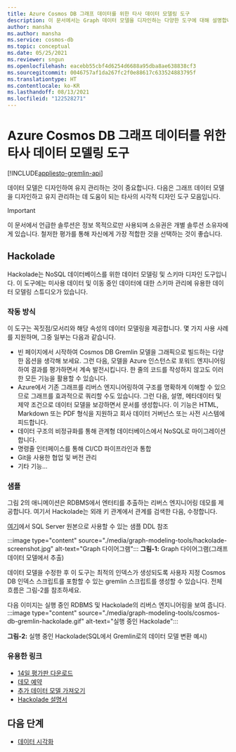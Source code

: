```yaml
---
title: Azure Cosmos DB 그래프 데이터를 위한 타사 데이터 모델링 도구
description: 이 문서에서는 Graph 데이터 모델을 디자인하는 다양한 도구에 대해 설명합니다.
author: mansha
ms.author: mansha
ms.service: cosmos-db
ms.topic: conceptual
ms.date: 05/25/2021
ms.reviewer: sngun
ms.openlocfilehash: eacebb55cbf4d6254d6688a95dba8ae638838cf3
ms.sourcegitcommit: 0046757af1da267fc2f0e88617c633524883795f
ms.translationtype: HT
ms.contentlocale: ko-KR
ms.lasthandoff: 08/13/2021
ms.locfileid: "122528271"
---
```

# <a name="third-party-data-modeling-tools-for-azure-cosmos-db-graph-data"></a>Azure Cosmos DB 그래프 데이터를 위한 타사 데이터 모델링 도구

[!INCLUDE[appliesto-gremlin-api](../includes/appliesto-gremlin-api.md)]

데이터 모델은 디자인하여 유지 관리하는 것이 중요합니다. 다음은 그래프 데이터 모델을 디자인하고 유지 관리하는 데 도움이 되는 타사의 시각적 디자인 도구 모음입니다.

> [!IMPORTANT] 
> 이 문서에서 언급한 솔루션은 정보 목적으로만 사용되며 소유권은 개별 솔루션 소유자에게 있습니다. 철저한 평가를 통해 자신에게 가장 적합한 것을 선택하는 것이 좋습니다.

## <a name="hackolade"></a>Hackolade

Hackolade는 NoSQL 데이터베이스를 위한 데이터 모델링 및 스키마 디자인 도구입니다. 이 도구에는 미사용 데이터 및 이동 중인 데이터에 대한 스키마 관리에 유용한 데이터 모델링 스튜디오가 있습니다.

### <a name="how-it-works"></a>작동 방식
이 도구는 꼭짓점/모서리와 해당 속성의 데이터 모델링을 제공합니다.  몇 가지 사용 사례를 지원하며, 그중 일부는 다음과 같습니다.
-   빈 페이지에서 시작하여 Cosmos DB Gremlin 모델을 그래픽으로 빌드하는 다양한 옵션을 생각해 보세요.  그런 다음, 모델을 Azure 인스턴스로 포워드 엔지니어링하여 결과를 평가하면서 계속 발전시킵니다.  한 줄의 코드를 작성하지 않고도 이러한 모든 기능을 활용할 수 있습니다.
-   Azure에서 기존 그래프를 리버스 엔지니어링하여 구조를 명확하게 이해할 수 있으므로 그래프를 효과적으로 쿼리할 수도 있습니다.  그런 다음, 설명, 메타데이터 및 제약 조건으로 데이터 모델을 보강하면서 문서를 생성합니다. 이 기능은 HTML, Markdown 또는 PDF 형식을 지원하고 회사 데이터 거버넌스 또는 사전 시스템에 피드합니다.
-   데이터 구조의 비정규화를 통해 관계형 데이터베이스에서 NoSQL로 마이그레이션합니다.
-   명령줄 인터페이스를 통해 CI/CD 파이프라인과 통합
-   Git을 사용한 협업 및 버전 관리
-   기타 기능...

### <a name="sample"></a>샘플

그림 2의 애니메이션은 RDBMS에서 엔터티를 추출하는 리버스 엔지니어링 데모를 제공합니다. 여기서 Hackolade는 외래 키 관계에서 관계를 검색한 다음, 수정합니다.

[여기](https://github.com/Azure-Samples/northwind-ddl-sample/nw.sql)에서 SQL Server 원본으로 사용할 수 있는 샘플 DDL 참조   


:::image type="content" source="./media/graph-modeling-tools/hackolade-screenshot.jpg" alt-text="Graph 다이어그램":::
**그림-1:** Graph 다이어그램(그래프 데이터 모델에서 추출)

데이터 모델을 수정한 후 이 도구는 최적의 인덱스가 생성되도록 사용자 지정 Cosmos DB 인덱스 스크립트를 포함할 수 있는 gremlin 스크립트를 생성할 수 있습니다. 전체 흐름은 그림-2를 참조하세요.

다음 이미지는 실행 중인 RDBMS 및 Hackolade의 리버스 엔지니어링을 보여 줍니다. :::image type="content" source="./media/graph-modeling-tools/cosmos-db-gremlin-hackolade.gif" alt-text="실행 중인 Hackolade":::

**그림-2:** 실행 중인 Hackolade(SQL에서 Gremlin로의 데이터 모델 변환 예시)
### <a name="useful-links"></a>유용한 링크 
-   [14일 평가판 다운로드](https://hackolade.com/download.html)
-   [데모 예약](https://c.x.ai/pdesmarets)
-  [추가 데이터 모델 가져오기](https://hackolade.com/samplemodels.html#cosmosdb)
-  [Hackolade 설명서](https://hackolade.com/help/CosmosDBGremlin.html)

## <a name="next-steps"></a>다음 단계
- [데이터 시각화](/graph-visualization)

